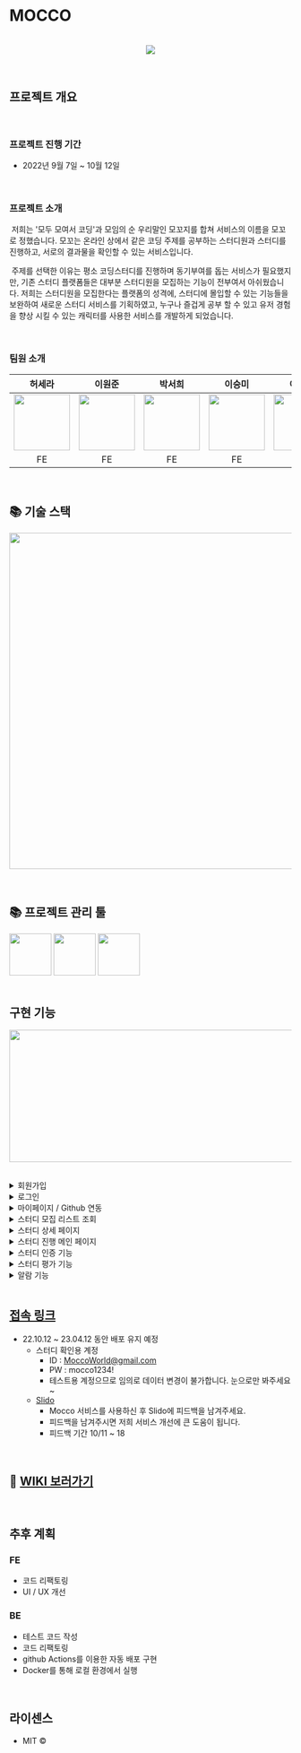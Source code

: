 # MOCCO

<p align="center">
  <br>
  <img src="https://user-images.githubusercontent.com/44027393/194739038-64222bf0-0709-4d0b-b624-7ad43f8a90b1.png">
  <br>
</p>

<br>

## 프로젝트 개요

<br>

### 프로젝트 진행 기간

- 2022년 9월 7일 ~ 10월 12일

<br>

### 프로젝트 소개

<p>
&nbsp;저희는 '모두 모여서 코딩'과 모임의 순 우리말인 모꼬지를 합쳐 서비스의 이름을 모꼬로 정했습니다. 모꼬는 온라인 상에서 같은 코딩 주제를 공부하는 스터디원과 스터디를 진행하고, 서로의 결과물을 확인할 수 있는 서비스입니다.
</p>
<p>
&nbsp;주제를 선택한 이유는 평소 코딩스터디를 진행하며 동기부여를 돕는 서비스가 필요했지만, 기존 스터디 플랫폼들은 대부분 스터디원을 모집하는 기능이 전부여서 아쉬웠습니다.
저희는 스터디원을 모집한다는 플랫폼의 성격에, 스터디에 몰입할 수 있는 기능들을 보완하여 새로운 스터디 서비스를 기획하였고, 누구나 즐겁게 공부 할 수 있고 유저 경험을 향상 시킬 수 있는 캐릭터를 사용한 서비스를 개발하게 되었습니다.
</p>

<p align="center">
</p>

<br>

### 팀원 소개

|                                                                    허세라                                                                     | 이원준 | 박서희 | 이승미 | 이충안 | 김도연 |
|:------------------------------------------------------------------------------------------------------------------------------------------:| :----: | :----: | :----: | :----: | :----: |
| <img src="https://user-images.githubusercontent.com/44027393/194739169-2bc2a6e6-53c4-4607-bce3-c8c4f719ae00.png" width="100" height="100"> |  <img src="https://user-images.githubusercontent.com/44027393/194739205-81e78f73-7d69-49b2-b82d-25c1ad4f3a7d.png" width="100" height="100">  |  <img src="https://user-images.githubusercontent.com/44027393/194739269-9afb4376-8283-4681-a8a9-5f82800a87cc.png" width="100" height="100">  |  <img src="https://user-images.githubusercontent.com/44027393/194739310-57f93866-b630-40ae-91a5-a1932783739c.png" width="100" height="100">  |  <img src="https://user-images.githubusercontent.com/44027393/194793823-07c9eca2-5285-4bcc-bb45-f86a2ba2e8ac.png" width="100" height="100">  |  <img src="https://user-images.githubusercontent.com/44027393/194794032-255da6c2-b180-45cb-b1fb-7322f653efae.png" width="100" height="100">  |
|                                                                     FE                                                                     |   FE   |   FE   |   FE   |   BE   |   BE   |


<br>

## 📚 기술 스택
<p align="center">
<img src="https://user-images.githubusercontent.com/44027393/194488550-2fe01f27-2303-4ca8-b8a6-457665025c36.png" width="855" height="600">
<p/>

<br>

## 📚 프로젝트 관리 툴

<div>
  <img src="https://user-images.githubusercontent.com/44027393/195010811-433477e9-d993-4985-9240-6cac8c8a4fa2.png" width="75" height="75">
  <img src="https://user-images.githubusercontent.com/44027393/195010895-7b88e404-77c2-4725-8d98-f55d63805a1e.png" width="75" height="75">
  <img src="https://user-images.githubusercontent.com/44027393/195010722-3e443a6b-a4de-48ac-bbbd-a3683a9aa9d7.png" width="75" height="75">
</div>


<br>

## 구현 기능
<p align="center">
<img src="https://user-images.githubusercontent.com/44027393/194496679-a8e29933-18d4-4465-8a05-d56febe12378.gif" width="700" height="236"/>
</p>

<br>

<details>
<summary>회원가입</summary>
<div markdown="1">
<ul>
<li>닉네임 중복여부, 이메일 중복여부, 입력한 비밀번호가 같은지 확인 할 수 있다</li>
<li>회원가입 시 로그인 페이지로 이동한다.</li>
<p align="center">
<img src="https://user-images.githubusercontent.com/44027393/194739839-7aff7bea-7f8c-4a43-be9e-e2e5f40311c2.gif" width="600" height="600"/>
</p>
</ul>
</div>
</details>

<details>
<summary>로그인</summary>
<div markdown="1">
<ul>
<li>ID, PW가 일치하면 JWT 토큰 발행한다.</li>
<li>로그인 시 마이페이지로 이동한다.</li>
<li>github 소셜 로그인 기능.</li>
<li>비밀번호를 잃어버렸을시 비밀번호를 찾을 수 있다.</li>
<p align="center">
<img src="https://user-images.githubusercontent.com/44027393/194740031-df1e5a29-008d-452e-8658-a16867014fe5.gif" width="600" height="600"/>
</p>
</ul>
</div>
</details>

<details>
<summary>마이페이지 / Github 연동</summary>
<div markdown="1">
<ul>
<li>회원정보수정 페이지에서 수정된 유저정보, 현재 진행중인 스터디, 완료된 스터디를 슬라이드로 볼 수 있다.</li>
<li>Github 소셜로그인하지 않은 유저도 마이페이지에서 Github 연동을 하여 해당 유저의 repository(개인저장소), contributions(잔디)를 가져와 표기할 수 있다.</li>
<p align="center">
<img src="https://user-images.githubusercontent.com/44027393/194740102-250c3638-9f27-42b9-ad83-7661f8e8e9e1.gif" width="600" height="600"/>
</p>
</ul>
</div>
</details>

<details>
<summary>스터디 모집 리스트 조회</summary>
<div markdown="1">
<ul>
<li>현재 모집중인 스터디를 카드 형식으로 볼 수 있다.</li>
<li>스크롤이 일정 부분 아래로 도달할 경우 다음 데이터를 볼 수 있다.</li>
<p align="center">
<img src="https://user-images.githubusercontent.com/44027393/194740194-d7f5f28a-56a6-44f9-a3dc-ef204cfa70c0.gif" width="600" height="600"/>
</p>
</ul>
</div>
</details>

<details>
<summary>스터디 상세 페이지</summary>
<div markdown="1">
<ul>
<li>스터디 관련 정보를 볼 수 있고, 댓글 및 대댓글 작성과 스터디 신청이 가능하다.</li>
<p align="center">
<img src="https://user-images.githubusercontent.com/44027393/194740272-82eb1243-ea9f-4e59-af9b-4a167a50c36a.gif" width="600" height="600"/>
</p>
</ul>
</div>
</details>

<details>
<summary>스터디 진행 메인 페이지</summary>
<div markdown="1">
<ul>
<li>애니메이션을 통해 스터디원이 날짜에 맞춰 정해진 목표를 수행 했는지 알 수 있다.</li>
<li>다른 팀원의 진도율과 수행 기한 대비 나의 달성률을 시각적으로 알 수 있다.</li>
<p align="center">
<img src="https://user-images.githubusercontent.com/44027393/194740365-c4625a23-ec8b-462d-948a-ae5f3a5f993c.gif" width="600" height="600"/>
</p>
</ul>
</div>
</details>

<details>
<summary>스터디 인증 기능</summary>
<div markdown="1">
<ul>
<li>해당 스터디에서 작업해야 하는 일들을 인증할 수 있다.</li>
<li>인증 후에 스터디 진행 페이지로 돌아오면서 애니메이션이 일어난다.</li>
<p align="center">
<img src="https://user-images.githubusercontent.com/44027393/194740381-52d40d7c-9638-4dbd-b986-b06be8ab01d1.gif" width="600" height="600"/>
</p>
</ul>
</div>
</details>

<details>
<summary>스터디 평가 기능</summary>
<div markdown="1">
<ul>
<li>스터디가 종료된 후에 같은 스터디원들을 평가할 수 있다.</li>
<li>각 평가 수치는 멤버 별로 평점에 반영되어 마이페이지에 노출된다.</li>
<p align="center">
<img src="https://user-images.githubusercontent.com/44027393/194740390-41457be9-eac6-426d-8acb-f98ba84cc8ab.gif" width="600" height="600"/>
</p>
</ul>
</div>
</details>

<details>
<summary>알람 기능</summary>
<div markdown="1">
<ul>
<li>스터디 신청 승인, 스터디 오픈 등 특정 이벤트마다 알람이 전송된다.</li>
<li>따로 새로고침하지 않고도 알림을 볼 수 있다.</li>
<p align="center">
<img src="https://user-images.githubusercontent.com/44027393/194740395-07936b02-59a6-46a7-9d5b-1bece3ae34f7.gif" width="600" height="367"/>
</p>
</ul>
</div>
</details>

<br>

## [접속 링크](https://mocco.kr)

- 22.10.12 ~ 23.04.12 동안 배포 유지 예정
  - 스터디 확인용 계정
    - ID : MoccoWorld@gmail.com
    - PW : mocco1234!
    - 테스트용 계정으므로 임의로 데이터 변경이 불가합니다. 눈으로만 봐주세요~
  - [Slido](https://app.sli.do/event/cA9fTYyYmArdXv6xhyYEfH/live/questions)
    - Mocco 서비스를 사용하신 후 Slido에 피드백을 남겨주세요.
    - 피드백을 남겨주시면 저희 서비스 개선에 큰 도움이 됩니다.
    - 피드백 기간 10/11 ~ 18
    
<br>

## 👀 [WIKI 보러가기](https://github.com/codestates-seb/seb39_main_060/wiki)

<br>

## 추후 계획

### FE
  - 코드 리팩토링
  - UI / UX 개선

### BE 
  - 테스트 코드 작성
  - 코드 리팩토링
  - github Actions를 이용한 자동 배포 구현
  - Docker를 통해 로컬 환경에서 실행

<br>

## 라이센스

- MIT &copy; 
